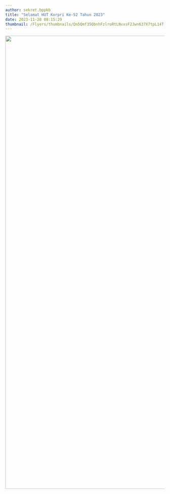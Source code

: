```yaml
---
author: sekret.bppkb
title: "Selamat HUT Korpri Ke-52 Tahun 2023"
date: 2023-11-28 08:15:29
thumbnail: /Flyers/thumbnails/Qn5Qmf35QbnhFzlroRtLNvxsF2Jwn637X7tpL14T.png
---
```

<p><img src="/images/DPHzy2wURrzGeq8g5Y5U.png" alt="" width="1142" height="1428" /></p>
